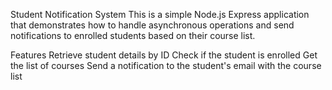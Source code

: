 Student Notification System
This is a simple Node.js Express application that demonstrates how to handle asynchronous operations and send notifications to enrolled students based on their course list.

Features
Retrieve student details by ID
Check if the student is enrolled
Get the list of courses
Send a notification to the student's email with the course list
